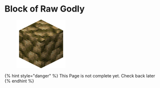 # Block of Raw Godly

<figure><img src="https://github.com/ItsMePok/PFE/blob/wikiAssets/blockRenders/RawGodlyBlock.png?raw=true" alt=""><figcaption></figcaption></figure>

{% hint style="danger" %}
This Page is not complete yet. Check back later
{% endhint %}

